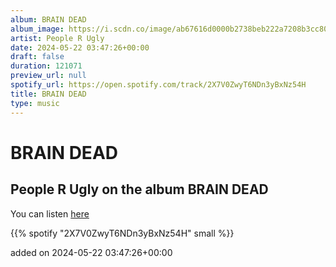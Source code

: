 ```yaml
---
album: BRAIN DEAD
album_image: https://i.scdn.co/image/ab67616d0000b2738beb222a7208b3cc80a0df26
artist: People R Ugly
date: 2024-05-22 03:47:26+00:00
draft: false
duration: 121071
preview_url: null
spotify_url: https://open.spotify.com/track/2X7V0ZwyT6NDn3yBxNz54H
title: BRAIN DEAD
type: music
---
```



# BRAIN DEAD

## People R Ugly on the album BRAIN DEAD

You can listen [here](https://open.spotify.com/track/2X7V0ZwyT6NDn3yBxNz54H)

{{% spotify "2X7V0ZwyT6NDn3yBxNz54H" small %}}

added on 2024-05-22 03:47:26+00:00